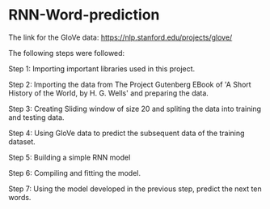 # RNN-Word-prediction
The link for the GloVe data: https://nlp.stanford.edu/projects/glove/ 

The following steps were followed:

Step 1: Importing important libraries used in this project.

Step 2: Importing the data from The Project Gutenberg EBook of 'A Short History of the World, by H. G. Wells' and preparing the data.

Step 3: Creating Sliding window of size 20 and spliting the data into training and testing data.

Step 4: Using GloVe data to predict the subsequent data of the training dataset.

Step 5: Building a simple RNN model

Step 6: Compiling and fitting the model.

Step 7: Using the model developed in the previous step, predict the next ten words.
